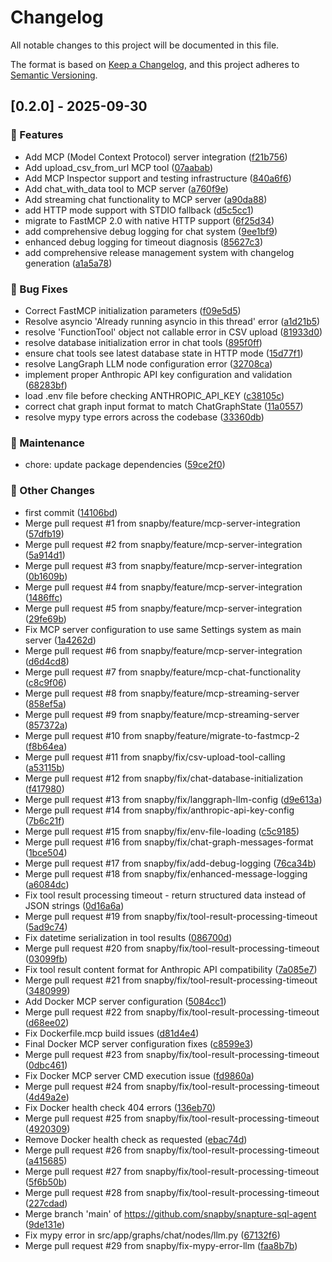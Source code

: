 # Changelog

All notable changes to this project will be documented in this file.

The format is based on [Keep a Changelog](https://keepachangelog.com/en/1.0.0/),
and this project adheres to [Semantic Versioning](https://semver.org/spec/v2.0.0.html).

## [0.2.0] - 2025-09-30

### 🚀 Features

- Add MCP (Model Context Protocol) server integration ([f21b756](../../commit/f21b756))
- Add upload_csv_from_url MCP tool ([07aabab](../../commit/07aabab))
- Add MCP Inspector support and testing infrastructure ([840a6f6](../../commit/840a6f6))
- Add chat_with_data tool to MCP server ([a760f9e](../../commit/a760f9e))
- Add streaming chat functionality to MCP server ([a90da88](../../commit/a90da88))
- add HTTP mode support with STDIO fallback ([d5c5cc1](../../commit/d5c5cc1))
- migrate to FastMCP 2.0 with native HTTP support ([6f25d34](../../commit/6f25d34))
- add comprehensive debug logging for chat system ([9ee1bf9](../../commit/9ee1bf9))
- enhanced debug logging for timeout diagnosis ([85627c3](../../commit/85627c3))
- add comprehensive release management system with changelog generation ([a1a5a78](../../commit/a1a5a78))

### 🐛 Bug Fixes

- Correct FastMCP initialization parameters ([f09e5d5](../../commit/f09e5d5))
- Resolve asyncio 'Already running asyncio in this thread' error ([a1d21b5](../../commit/a1d21b5))
- resolve 'FunctionTool' object not callable error in CSV upload ([81933d0](../../commit/81933d0))
- resolve database initialization error in chat tools ([895f0ff](../../commit/895f0ff))
- ensure chat tools see latest database state in HTTP mode ([15d77f1](../../commit/15d77f1))
- resolve LangGraph LLM node configuration error ([32708ca](../../commit/32708ca))
- implement proper Anthropic API key configuration and validation ([68283bf](../../commit/68283bf))
- load .env file before checking ANTHROPIC_API_KEY ([c38105c](../../commit/c38105c))
- correct chat graph input format to match ChatGraphState ([11a0557](../../commit/11a0557))
- resolve mypy type errors across the codebase ([33360db](../../commit/33360db))

### 🧹 Maintenance

- chore: update package dependencies ([59ce2f0](../../commit/59ce2f0))

### 🔧 Other Changes

- first commit ([14106bd](../../commit/14106bd))
- Merge pull request #1 from snapby/feature/mcp-server-integration ([57dfb19](../../commit/57dfb19))
- Merge pull request #2 from snapby/feature/mcp-server-integration ([5a914d1](../../commit/5a914d1))
- Merge pull request #3 from snapby/feature/mcp-server-integration ([0b1609b](../../commit/0b1609b))
- Merge pull request #4 from snapby/feature/mcp-server-integration ([1486ffc](../../commit/1486ffc))
- Merge pull request #5 from snapby/feature/mcp-server-integration ([29fe69b](../../commit/29fe69b))
- Fix MCP server configuration to use same Settings system as main server ([1a4262d](../../commit/1a4262d))
- Merge pull request #6 from snapby/feature/mcp-server-integration ([d6d4cd8](../../commit/d6d4cd8))
- Merge pull request #7 from snapby/feature/mcp-chat-functionality ([c8c9f06](../../commit/c8c9f06))
- Merge pull request #8 from snapby/feature/mcp-streaming-server ([858ef5a](../../commit/858ef5a))
- Merge pull request #9 from snapby/feature/mcp-streaming-server ([857372a](../../commit/857372a))
- Merge pull request #10 from snapby/feature/migrate-to-fastmcp-2 ([f8b64ea](../../commit/f8b64ea))
- Merge pull request #11 from snapby/fix/csv-upload-tool-calling ([a53115b](../../commit/a53115b))
- Merge pull request #12 from snapby/fix/chat-database-initialization ([f417980](../../commit/f417980))
- Merge pull request #13 from snapby/fix/langgraph-llm-config ([d9e613a](../../commit/d9e613a))
- Merge pull request #14 from snapby/fix/anthropic-api-key-config ([7b6c21f](../../commit/7b6c21f))
- Merge pull request #15 from snapby/fix/env-file-loading ([c5c9185](../../commit/c5c9185))
- Merge pull request #16 from snapby/fix/chat-graph-messages-format ([1bce504](../../commit/1bce504))
- Merge pull request #17 from snapby/fix/add-debug-logging ([76ca34b](../../commit/76ca34b))
- Merge pull request #18 from snapby/fix/enhanced-message-logging ([a6084dc](../../commit/a6084dc))
- Fix tool result processing timeout - return structured data instead of JSON strings ([0d16a6a](../../commit/0d16a6a))
- Merge pull request #19 from snapby/fix/tool-result-processing-timeout ([5ad9c74](../../commit/5ad9c74))
- Fix datetime serialization in tool results ([086700d](../../commit/086700d))
- Merge pull request #20 from snapby/fix/tool-result-processing-timeout ([03099fb](../../commit/03099fb))
- Fix tool result content format for Anthropic API compatibility ([7a085e7](../../commit/7a085e7))
- Merge pull request #21 from snapby/fix/tool-result-processing-timeout ([3480999](../../commit/3480999))
- Add Docker MCP server configuration ([5084cc1](../../commit/5084cc1))
- Merge pull request #22 from snapby/fix/tool-result-processing-timeout ([d68ee02](../../commit/d68ee02))
- Fix Dockerfile.mcp build issues ([d81d4e4](../../commit/d81d4e4))
- Final Docker MCP server configuration fixes ([c8599e3](../../commit/c8599e3))
- Merge pull request #23 from snapby/fix/tool-result-processing-timeout ([0dbc461](../../commit/0dbc461))
- Fix Docker MCP server CMD execution issue ([fd9860a](../../commit/fd9860a))
- Merge pull request #24 from snapby/fix/tool-result-processing-timeout ([4d49a2e](../../commit/4d49a2e))
- Fix Docker health check 404 errors ([136eb70](../../commit/136eb70))
- Merge pull request #25 from snapby/fix/tool-result-processing-timeout ([4920309](../../commit/4920309))
- Remove Docker health check as requested ([ebac74d](../../commit/ebac74d))
- Merge pull request #26 from snapby/fix/tool-result-processing-timeout ([a415685](../../commit/a415685))
- Merge pull request #27 from snapby/fix/tool-result-processing-timeout ([5f6b50b](../../commit/5f6b50b))
- Merge pull request #28 from snapby/fix/tool-result-processing-timeout ([227cdad](../../commit/227cdad))
- Merge branch 'main' of https://github.com/snapby/snapture-sql-agent ([9de131e](../../commit/9de131e))
- Fix mypy error in src/app/graphs/chat/nodes/llm.py ([67132f6](../../commit/67132f6))
- Merge pull request #29 from snapby/fix-mypy-error-llm ([faa8b7b](../../commit/faa8b7b))


